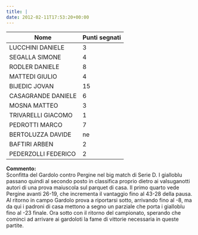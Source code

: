```yaml
---
title: |
date: 2012-02-11T17:53:20+00:00
---
```


| **Nome** | **Punti segnati** |
| -------- | ----------------- |
| LUCCHINI DANIELE | 3 |
| SEGALLA SIMONE | 4 |
| RODLER DANIELE | 8 |
| MATTEDI GIULIO | 4 |
| BIJEDIC JOVAN | 15 |
| CASAGRANDE DANIELE | 6 |
| MOSNA MATTEO | 3 |
| TRIVARELLI GIACOMO | 1 |
| PEDROTTI MARCO | 7 |
| BERTOLUZZA DAVIDE | ne |
| BAFTIRI ARBEN | 2 |
| PEDERZOLLI FEDERICO | 2 |

**Commento:**  
Sconfitta del Gardolo contro Pergine nel big match di Serie D. I gialloblu passano quindi al secondo posto in classifica proprio dietro ai valsuganotti autori di una prova maiuscola sul parquet di casa. Il primo quarto vede Pergine avanti 26-19, che incrementa il vantaggio fino al 43-28 della pausa. Al ritorno in campo Gardolo prova a riportarsi sotto, arrivando fino al -8, ma da qui i padroni di casa mettono a segno un parziale che porta i gialloblu fino al -23 finale. Ora sotto con il ritorno del campionato, sperando che cominci ad arrivare ai gardoloti la fame di vittorie necessaria in queste partite.